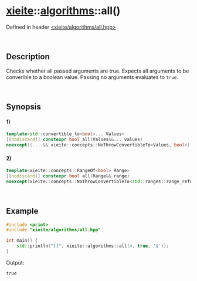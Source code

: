 # [xieite](../../xieite.md)\:\:[algorithms](../../algorithms.md)\:\:all\(\)
Defined in header [<xieite/algorithms/all.hpp>](../../../include/xieite/algorithms/all.hpp)

&nbsp;

## Description
Checks whether all passed arguments are true. Expects all arguments to be converible to a boolean value. Passing no arguments evaluates to `true`.

&nbsp;

## Synopsis
#### 1)
```cpp
template<std::convertible_to<bool>... Values>
[[nodiscard]] constexpr bool all(Values&&... values)
noexcept((... && xieite::concepts::NoThrowConvertibleTo<Values, bool>));
```
#### 2)
```cpp
template<xieite::concepts::RangeOf<bool> Range>
[[nodiscard]] constexpr bool all(Range&& range)
noexcept(xieite::concepts::NoThrowConvertibleTo<std::ranges::range_reference_t<Range>, bool>);
```

&nbsp;

## Example
```cpp
#include <print>
#include "xieite/algorithms/all.hpp"

int main() {
    std::println("{}", xieite::algorithms::all(4, true, '$'));
}
```
Output:
```
true
```

